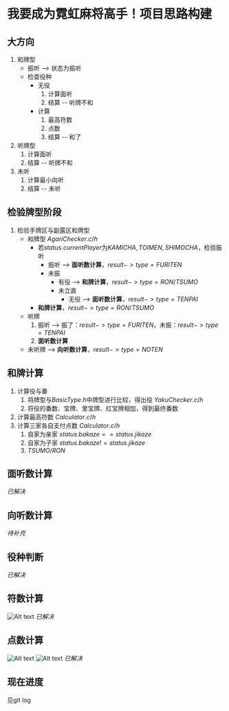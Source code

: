 # 我要成为霓虹麻将高手！项目思路构建

## 大方向

1. 和牌型 
   - 振听 --> 状态为振听
   - 检查役种
      - 无役
        1. 计算面听
        2. 结算 -- 听牌不和
      - 计算
         1. 最高符数
         2. 点数
         3. 结算 -- 和了
2. 听牌型
   1. 计算面听
   2. 结算 -- 听牌不和
3. 未听
   1. 计算最小向听
   2. 结算 -- 未听

## 检验牌型阶段

1. 检验手牌区与副露区和牌型
   - 和牌型 $AgariChecker.c/h$
      - 若$status.currentPlayer$为$KAMICHA, TOIMEN, SHIMOCHA$，检验振听
         - 振听 --> **面听数计算**，$result->type = FURITEN$
         - 未振
            - 有役 --> **和牌计算**，$result->type = RON/TSUMO$
            - 未立直
               - 无役 --> **面听数计算**，$result->type = TENPAI$
      - **和牌计算**，$result->type = RON/TSUMO$
   - 听牌
      1. 振听 --> 振了：$result->type = FURITEN$，未振：$result->type = TENPAI$
      2. **面听数计算**
   - 未听牌 --> **向听数计算**，$result->type = NOTEN$

## 和牌计算

1. 计算役与番
   1. 将牌型与$BasicType.h$中牌型进行比较，得出役 $YakuChecker.c/h$
   2. 将役的番数、宝牌、里宝牌、红宝牌相加，得到最终番数
2. 计算最高符数 $Calculator.c/h$
3. 计算三家各自支付点数 $Calculator.c/h$
   1. 自家为亲家 $status.bakaze == status.jikaze$
   2. 自家为子家 $status.bakaze != status.jikaze$
   3. $TSUMO/RON$

## 面听数计算

*已解决*

## 向听数计算

*待补充*

## 役种判断

*已解决*

## 符数计算

![Alt text](image.png)
*已解决*

## 点数计算

![Alt text](image-1.png)
![Alt text](image-2.png)
*已解决*

## 现在进度

见git log